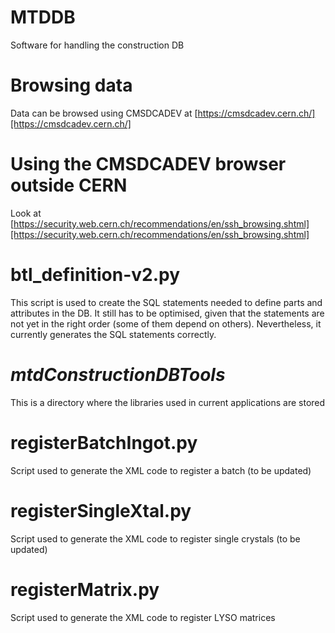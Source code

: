# MTDDB
Software for handling the construction DB

**Browsing data**
=============
Data can be browsed using CMSDCADEV at [https://cmsdcadev.cern.ch/][https://cmsdcadev.cern.ch/]

**Using the CMSDCADEV browser outside CERN**
========================================
Look at [https://security.web.cern.ch/recommendations/en/ssh_browsing.shtml][https://security.web.cern.ch/recommendations/en/ssh_browsing.shtml]

**btl_definition-v2.py**
====================
This script is used to create the SQL statements needed to define parts and attributes in the
DB. It still has to be optimised, given that the statements are not yet in the right order
(some of them depend on others). Nevertheless, it currently generates the SQL statements correctly.

*mtdConstructionDBTools*
======================
This is a directory where the libraries used in current applications are stored

**registerBatchIngot.py**
=====================
Script used to generate the XML code to register a batch (to be updated)

**registerSingleXtal.py**
=====================
Script used to generate the XML code to register single crystals (to be updated)

**registerMatrix.py**
=================
Script used to generate the XML code to register LYSO matrices
